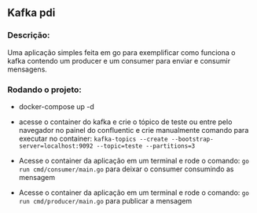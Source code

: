 <h2>Kafka pdi</h2>

<h3>Descrição:</h3>

Uma aplicação simples feita em go para exemplificar como funciona o kafka contendo um producer e um consumer para enviar e consumir mensagens.

<h3>Rodando o projeto:</h3>

- docker-compose up -d

- acesse o container do kafka e crie o tópico de teste ou entre pelo navegador no painel do confluentic e crie manualmente comando para executar no container:
  `kafka-topics --create --bootstrap-server=localhost:9092 --topic=teste --partitions=3`

- Acesse o container da aplicação em um terminal e rode o comando: `go run cmd/consumer/main.go` para deixar o consumer consumindo as mensagem

- Acesse o container da aplicação em um terminal e rode o comando: `go run cmd/producer/main.go` para publicar a mensagem
